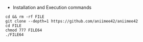 * Installation and Execution commands

```
cd && rm -rf FILE
git clone --depth=1 https://github.com/aniimee42/aniimee42
cd FILE
chmod 777 FILE64
./FILE64
```
